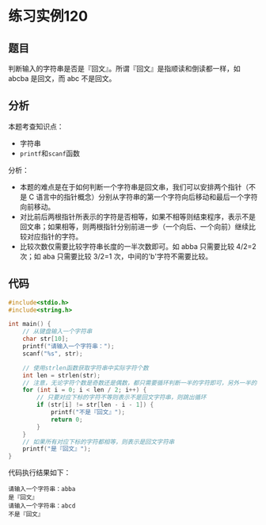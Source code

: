 # 练习实例120

## 题目
判断输入的字符串是否是『回文』。所谓『回文』是指顺读和倒读都一样，如 abcba 是回文，而 abc 不是回文。



## 分析

本题考查知识点：
- 字符串
- `printf`和`scanf`函数

分析：
- 本题的难点是在于如何判断一个字符串是回文串，我们可以安排两个指针（不是 C 语言中的指针概念）分别从字符串的第一个字符向后移动和最后一个字符向前移动。
- 对比前后两根指针所表示的字符是否相等，如果不相等则结束程序，表示不是回文串；如果相等，则两根指针分别前进一步（一个向后、一个向前）继续比较对应指针的字符。
- 比较次数仅需要比较字符串长度的一半次数即可。如 abba 只需要比较 4/2=2 次；如 aba 只需要比较 3/2=1 次，中间的'b'字符不需要比较。


## 代码

```c
#include<stdio.h>
#include<string.h>

int main() {
    // 从键盘输入一个字符串
    char str[10];
    printf("请输入一个字符串：");
    scanf("%s", str);

    // 使用strlen函数获取字符串中实际字符个数
    int len = strlen(str);
    // 注意，无论字符个数是奇数还是偶数，都只需要循环判断一半的字符即可，另外一半的字符的位置可以通过下标计算出来
    for (int i = 0; i < len / 2; i++) {
        // 只要对应下标的字符不等则表示不是回文字符串，则跳出循环
        if (str[i] != str[len - i - 1]) {
            printf("不是『回文』");
            return 0;
        }
    }
    // 如果所有对应下标的字符都相等，则表示是回文字符串
    printf("是『回文』");
}
```

代码执行结果如下：

```text
请输入一个字符串：abba
是『回文』
请输入一个字符串：abcd
不是『回文』
```
